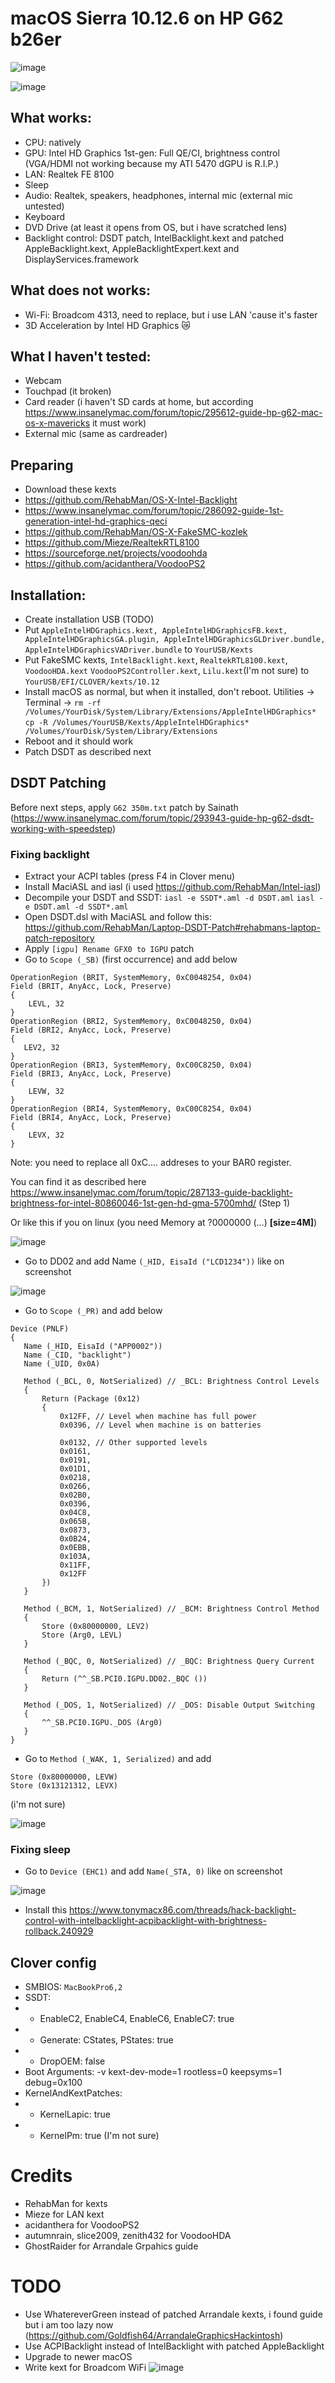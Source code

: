 # macOS Sierra 10.12.6 on HP G62 b26er

![image](https://raw.githubusercontent.com/cafeed28/hp-g62-b26er-hackintosh/main/images/Laptop.jpeg)

![image](https://raw.githubusercontent.com/cafeed28/hp-g62-b26er-hackintosh/main/images/About.png)

## What works:
 - CPU: natively
 - GPU: Intel HD Graphics 1st-gen: Full QE/CI, brightness control (VGA/HDMI not working because my ATI 5470 dGPU is R.I.P.)
 - LAN: Realtek FE 8100
 - Sleep
 - Audio: Realtek, speakers, headphones, internal mic (external mic untested)
 - Keyboard
 - DVD Drive (at least it opens from OS, but i have scratched lens)
 - Backlight control: DSDT patch, IntelBacklight.kext and patched AppleBacklight.kext, AppleBacklightExpert.kext and DisplayServices.framework

## What does not works:
 - Wi-Fi: Broadcom 4313, need to replace, but i use LAN 'cause it's faster
 - 3D Acceleration by Intel HD Graphics 😿

## What I haven't tested:
 - Webcam
 - Touchpad (it broken)
 - Card reader (i haven't SD cards at home, but according https://www.insanelymac.com/forum/topic/295612-guide-hp-g62-mac-os-x-mavericks it must work)
 - External mic (same as cardreader)

## Preparing
 - Download these kexts
 - https://github.com/RehabMan/OS-X-Intel-Backlight
 - https://www.insanelymac.com/forum/topic/286092-guide-1st-generation-intel-hd-graphics-qeci
 - https://github.com/RehabMan/OS-X-FakeSMC-kozlek
 - https://github.com/Mieze/RealtekRTL8100
 - https://sourceforge.net/projects/voodoohda
 - https://github.com/acidanthera/VoodooPS2

## Installation:
 - Create installation USB (TODO)
 - Put `AppleIntelHDGraphics.kext, AppleIntelHDGraphicsFB.kext, AppleIntelHDGraphicsGA.plugin, AppleIntelHDGraphicsGLDriver.bundle, AppleIntelHDGraphicsVADriver.bundle` to `YourUSB/Kexts`
 - Put FakeSMC kexts, `IntelBacklight.kext`, `RealtekRTL8100.kext`, `VoodooHDA.kext` `VoodooPS2Controller.kext`, `Lilu.kext`(I'm not sure) to `YourUSB/EFI/CLOVER/kexts/10.12`
 - Install macOS as normal, but when it installed, don't reboot. Utilities -> Terminal ->
`rm -rf /Volumes/YourDisk/System/Library/Extensions/AppleIntelHDGraphics*`
`cp -R /Volumes/YourUSB/Kexts/AppleIntelHDGraphics* /Volumes/YourDisk/System/Library/Extensions`
 - Reboot and it should work
 - Patch DSDT as described next

## DSDT Patching
Before next steps, apply `G62 350m.txt` patch by Sainath (https://www.insanelymac.com/forum/topic/293943-guide-hp-g62-dsdt-working-with-speedstep)

### Fixing backlight
 - Extract your ACPI tables (press F4 in Clover menu)
 - Install MaciASL and iasl (i used https://github.com/RehabMan/Intel-iasl)
 - Decompile your DSDT and SSDT:
`iasl -e SSDT*.aml -d DSDT.aml`
`iasl -e DSDT.aml -d SSDT*.aml`
 - Open DSDT.dsl with MaciASL and follow this: https://github.com/RehabMan/Laptop-DSDT-Patch#rehabmans-laptop-patch-repository
 - Apply `[igpu] Rename GFX0 to IGPU` patch
 - Go to `Scope (_SB)` (first occurrence) and add below
```
OperationRegion (BRIT, SystemMemory, 0xC0048254, 0x04)
Field (BRIT, AnyAcc, Lock, Preserve)
{
    LEVL, 32
}
OperationRegion (BRI2, SystemMemory, 0xC0048250, 0x04)
Field (BRI2, AnyAcc, Lock, Preserve)
{
   LEV2, 32
}
OperationRegion (BRI3, SystemMemory, 0xC00C8250, 0x04)
Field (BRI3, AnyAcc, Lock, Preserve)
{
    LEVW, 32
}
OperationRegion (BRI4, SystemMemory, 0xC00C8254, 0x04)
Field (BRI4, AnyAcc, Lock, Preserve)
{
    LEVX, 32
}
```
Note: you need to replace all 0xC.... addreses to your BAR0 register.

You can find it as described here https://www.insanelymac.com/forum/topic/287133-guide-backlight-brightness-for-intel-80860046-1st-gen-hd-gma-5700mhd/ (Step 1)

Or like this if you on linux (you need Memory at ?0000000 (...) **[size=4M]**)

![image](https://raw.githubusercontent.com/cafeed28/hp-g62-b26er-hackintosh/main/images/lspci.png)

 - Go to DD02 and add Name `(_HID, EisaId ("LCD1234"))` like on screenshot

![image](https://raw.githubusercontent.com/cafeed28/hp-g62-b26er-hackintosh/main/images/DD02.png)

 - Go to `Scope (_PR)` and add below
 ```
 Device (PNLF)
{
    Name (_HID, EisaId ("APP0002"))
    Name (_CID, "backlight")
    Name (_UID, 0x0A)

    Method (_BCL, 0, NotSerialized) // _BCL: Brightness Control Levels
    {
        Return (Package (0x12)
        {
            0x12FF, // Level when machine has full power
            0x0396, // Level when machine is on batteries

            0x0132, // Other supported levels
            0x0161,
            0x0191,
            0x01D1,
            0x0218,
            0x0266,
            0x02B0,
            0x0396,
            0x04C8,
            0x065B,
            0x0873,
            0x0B24,
            0x0EBB,
            0x103A,
            0x11FF,
            0x12FF
        })
    }

    Method (_BCM, 1, NotSerialized) // _BCM: Brightness Control Method 
    {            
        Store (0x80000000, LEV2)            
        Store (Arg0, LEVL)
    }

    Method (_BQC, 0, NotSerialized) // _BQC: Brightness Query Current
    {
        Return (^^_SB.PCI0.IGPU.DD02._BQC ())
    }

    Method (_DOS, 1, NotSerialized) // _DOS: Disable Output Switching
    {
        ^^_SB.PCI0.IGPU._DOS (Arg0)
    }
}
```

 - Go to `Method (_WAK, 1, Serialized)` and add
```
Store (0x80000000, LEVW)
Store (0x13121312, LEVX)
```
(i'm not sure)

![image](https://raw.githubusercontent.com/cafeed28/hp-g62-b26er-hackintosh/main/images/WAK.png)

### Fixing sleep
 - Go to `Device (EHC1)` and add `Name(_STA, 0)` like on screenshot

![image](https://raw.githubusercontent.com/cafeed28/hp-g62-b26er-hackintosh/main/images/EHC1.png)

 - Install this https://www.tonymacx86.com/threads/hack-backlight-control-with-intelbacklight-acpibacklight-with-brightness-rollback.240929

## Clover config
 - SMBIOS: `MacBookPro6,2`
 - SSDT:
 - - EnableC2, EnableC4, EnableC6, EnableC7: true
 - - Generate: CStates, PStates: true
 - - DropOEM: false
 - Boot Arguments: -v kext-dev-mode=1 rootless=0 keepsyms=1 debug=0x100
 - KernelAndKextPatches:
 - - KernelLapic: true
 - - KernelPm: true (I'm not sure)

# Credits
 - RehabMan for kexts
 - Mieze for LAN kext
 - acidanthera for VoodooPS2
 - autumnrain, slice2009, zenith432 for VoodooHDA
 - GhostRaider for Arrandale Grpahics guide

# TODO
 - Use WhatereverGreen instead of patched Arrandale kexts, i found guide but i am too lazy now (https://github.com/Goldfish64/ArrandaleGraphicsHackintosh)
 - Use ACPIBacklight instead of IntelBacklight with patched AppleBacklight
 - Upgrade to newer macOS
 - Write kext for Broadcom WiFi ![image](https://cdn.discordapp.com/emojis/941206395246751784.png?size=20)

